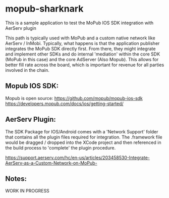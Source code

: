# mopub-sharknark
This is a sample application to test the MoPub IOS SDK integration with AerServ plugin

This path is typically used with MoPub and a custom native network like AerServ / InMobi.
Typically, what happens is that the application publisher integrates the MoPub SDK directly first.
From there, they might integrate and implement other SDKs and do internal 'mediation' within the core SDK (MoPub in this case) and the core AdServer (Also Mopub).
This allows for better fill rate across the board, which is important for revenue for all parties involved in the chain. 

## Mopub IOS SDK:

Mopub is open source:
https://github.com/mopub/mopub-ios-sdk 
https://developers.mopub.com/docs/ios/getting-started/


## AerServ Plugin:

The SDK Package for IOS/Android comes with a 'Network Support' folder that contains all the plugin files required for integration.
The .framework file would be dragged / dropped into the XCode project and then referenced in the build process to 'complete' the plugin procedure. 

https://support.aerserv.com/hc/en-us/articles/203458530-Integrate-AerServ-as-a-Custom-Network-on-MoPub-


## Notes:

WORK IN PROGRESS
